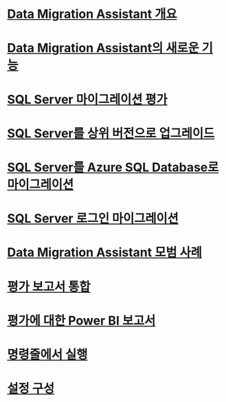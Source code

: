 # [Data Migration Assistant 개요](dma-overview.md)

# [Data Migration Assistant의 새로운 기능](dma-whatsnew.md)
# [SQL Server 마이그레이션 평가](dma-assesssqlonprem.md)
# [SQL Server를 상위 버전으로 업그레이드](dma-migrateonpremsql.md)
# [SQL Server를 Azure SQL Database로 마이그레이션](dma-migrateonpremsqltosqldb.md)
# [SQL Server 로그인 마이그레이션](dma-migrateserverlogins.md)
# [Data Migration Assistant 모범 사례](dma-bestpractices.md)
# [평가 보고서 통합](dma-consolidatereports.md)
# [평가에 대한 Power BI 보고서](dma-powerbiassesreport.md)
# [명령줄에서 실행](dma-commandline.md)
# [설정 구성](dma-configurationsettings.md)
